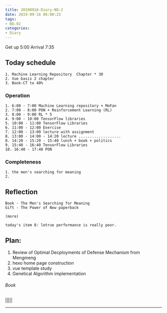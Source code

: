 ```yaml
---
title: 20190916-Diary-NO-2
date: 2019-09-16 06:00:23
tags:
- NO.02
categories:
- Diary
---
```



Get up 5:00   Arrival  7:35 

## Today schedule
	1. Machine Learning Repository  Chapter * 30
	2. Vue basis 2 chapter
	3. Book-CT to 40% 

### Operation
	1. 6:00 - 7:00 Machine Learning repository + MoFan
	2. 7:00 - 8:00 PON + Reinforcement Learning (RL)
	3. 8:00 - 9:00 RL * 5
	4. 9:00 - 10:00 TensorFlow libraries
	5. 10:00 - 11:00 TensorFlow Libraries
	6. 11:00 - 12:00 Exercise
	7. 12:00 - 13:00 lecture with assignment
	8. 13:00 - 14:00 - 14:20 lecture ...................
	8. 14:20 - 15:20 - 15:40 lunch + book + politics
	9. 15:40 - 16:40 TensorFlow Libraries
	10. 16:40 - 17:40 PON

	

### Completeness
	1. the men's searching for meaning
	2. 


## Reflection
 	Book - The Men's Searching for Meaning
 	Gift - The Power of Now paperback

 	(more)

 	today's item 8: letrue performance is really poor.


## Plan: 
1. Review of Optimal Decployments of Defense Mechanism from Mengmeng
2. hexo home page construction 
3. vue template study
4. Genetical Algorithm implementation

###### Book

|||||


---
